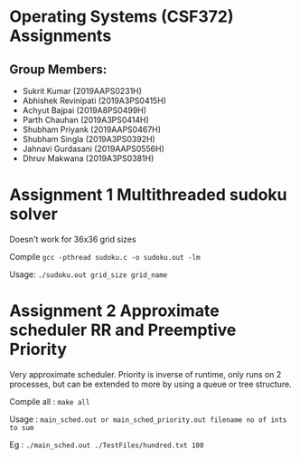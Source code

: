 # Operating Systems (CSF372) Assignments

## Group Members:

<ul>
<li>Sukrit Kumar (2019AAPS0231H)</li>
<li>Abhishek Revinipati (2019A3PS0415H)</li>
<li>Achyut Bajpai (2019A8PS0499H)</li>
<li>Parth Chauhan (2019A3PS0414H)</li>
<li>Shubham Priyank (2019AAPS0467H)</li>
<li>Shubham Singla (2019A3PS0392H)</li>
<li>Jahnavi Gurdasani (2019AAPS0556H)</li>
<li>Dhruv Makwana (2019A3PS0381H)</li>
</ul>

# Assignment 1 Multithreaded sudoku solver 
Doesn't work for 36x36 grid sizes

Compile `gcc -pthread sudoku.c -o sudoku.out -lm`

Usage: `./sudoku.out grid_size grid_name`

# Assignment 2 Approximate scheduler RR and Preemptive Priority 
Very approximate scheduler. Priority is inverse of runtime, only runs on 2 processes, but can be extended to more by using a queue or tree structure.

Compile all : `make all`

Usage : `main_sched.out or main_sched_priority.out filename no of ints to sum`

Eg : `./main_sched.out ./TestFiles/hundred.txt 100`
